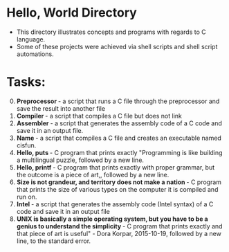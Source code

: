 # Hello, World Directory

- This directory illustrates concepts and programs with regards to C language. <br>
- Some of these projects were achieved via shell scripts and shell script automations. <br>

# Tasks:

0. <b> Preprocessor </b>-  a script that runs a C file through the preprocessor and save the result into another file
1. <b> Compiler </b>- a script that compiles a C file but does not link
2. <b> Assembler </b>- a script that generates the assembly code of a C code and save it in an output file.
3. <b> Name </b>- a script that compiles a C file and creates an executable named cisfun.
4. <b> Hello, puts </b>- C program that prints exactly "Programming is like building a multilingual puzzle, followed by a new line.
5. <b> Hello, printf </b>- C program that prints exactly with proper grammar, but the outcome is a piece of art,, followed by a new line.
6. <b> Size is not grandeur, and territory does not make a nation </b>- C program that prints the size of various types on the computer it is compiled and run on.
7. <b> Intel </b>-  a script that generates the assembly code (Intel syntax) of a C code and save it in an output file
8. <b> UNIX is basically a simple operating system, but you have to be a genius to understand the simplicity </b>-  C program that prints exactly and that piece of art is useful" - Dora Korpar, 2015-10-19, followed by a new line, to the standard error.

